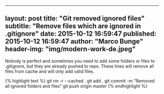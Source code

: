 
 
 ---
layout:     post
title:      "Git removed ignored files"
subtitle:   "Remove files which are ignored in .gitignore"
date:       2015-10-12 16:59:47
published:  2015-10-12 16:59:47
author:     "Marco Bunge"
header-img: "img/modern-work-de.jpeg"
---

Nobody is perfect and sometimes you need to add some folders or files to .gitignore, but they are already pushed to repo.
These lines will remove all files from cache and will only add valid files.

{% highlight text %}
git rm -r --cached . 
git add .
git commit -m "Removed all ignored folders and files"
git push origin master
{% endhighlight %}
